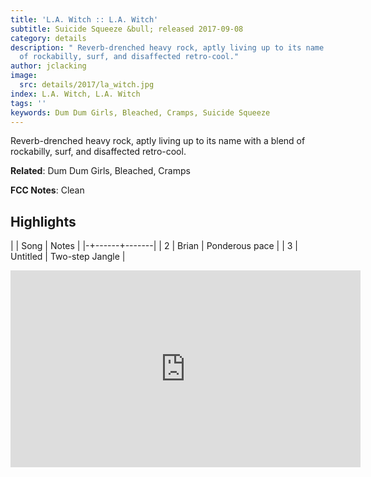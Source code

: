 ```yaml
---
title: 'L.A. Witch :: L.A. Witch'
subtitle: Suicide Squeeze &bull; released 2017-09-08
category: details
description: " Reverb-drenched heavy rock, aptly living up to its name with a blend
  of rockabilly, surf, and disaffected retro-cool."
author: jclacking
image:
  src: details/2017/la_witch.jpg
index: L.A. Witch, L.A. Witch
tags: ''
keywords: Dum Dum Girls, Bleached, Cramps, Suicide Squeeze
---
```

 Reverb-drenched heavy rock, aptly living up to its name with a blend of rockabilly, surf, and disaffected retro-cool.<!--more-->

**Related**: Dum Dum Girls, Bleached, Cramps

**FCC Notes**: Clean

## Highlights

| | Song | Notes |
|-+------+-------|
| 2 | Brian | Ponderous pace |
| 3 | Untitled | Two-step Jangle |

<div class="tlo-detail-video"><iframe width="560" height="315" src="https://www.youtube.com/embed/sgvLyU05asg" frameborder="0" allow="autoplay; encrypted-media" allowfullscreen></iframe></div>

